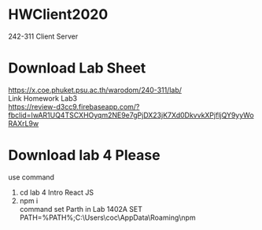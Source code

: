 # HWClient2020
242-311 Client Server
# Download Lab Sheet
https://x.coe.phuket.psu.ac.th/warodom/240-311/lab/ <br/>
Link Homework Lab3<br/>
https://review-d3cc9.firebaseapp.com/?fbclid=IwAR1UQ4TSCXHOyqm2NE9e7gPjDX23jK7Xd0DkvvkXPjfljQY9yyWoRAXrL9w
# Download lab 4 Please 
use command<br/>
1. cd lab 4 Intro React JS
2. npm i
<br/>command set Parth in Lab 1402A
SET PATH=%PATH%;C:\Users\coc\AppData\Roaming\npm
